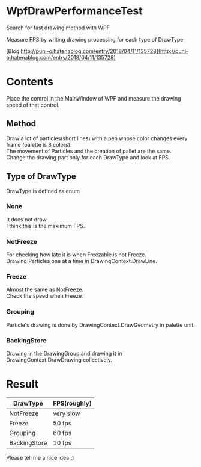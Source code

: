 # WpfDrawPerformanceTest
Search for fast drawing method with WPF

Measure FPS by writing drawing processing for each type of DrawType

[Blog http://puni-o.hatenablog.com/entry/2018/04/11/135728](http://puni-o.hatenablog.com/entry/2018/04/11/135728)

# Contents

Place the control in the MainWindow of WPF and measure the drawing speed of that control.


## Method

Draw a lot of particles(short lines) with a pen whose color changes every frame (palette is 8 colors).  
The movement of Particles and the creation of pallet are the same.  
Change the drawing part only for each DrawType and look at FPS.

## Type of DrawType

DrawType is defined as enum

### None

It does not draw.  
I think this is the maximum FPS.

### NotFreeze

For checking how late it is when Freezable is not Freeze.  
Drawing Particles one at a time in DrawingContext.DrawLine.

### Freeze

Almost the same as NotFreeze.  
Check the speed when Freeze.

### Grouping

Particle's drawing is done by DrawingContext.DrawGeometry in palette unit.

### BackingStore

Drawing in the DrawingGroup and drawing it in DrawingContext.DrawDrawing collectively.

# Result

| DrawType | FPS(roughly) |
---- | ----
| NotFreeze | very slow |
| Freeze | 50 fps |
| Grouping | 60 fps |
| BackingStore | 10 fps |



Please tell me a nice idea :)